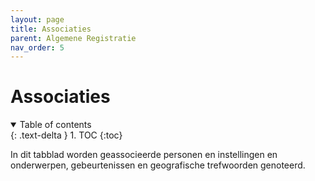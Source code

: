 ```yaml
---
layout: page
title: Associaties
parent: Algemene Registratie
nav_order: 5
---
```


# Associaties

<details open markdown="block">
  <summary>
    Table of contents
  </summary>
  {: .text-delta }
1. TOC
{:toc}
</details>

In dit tabblad worden geassocieerde personen en instellingen en onderwerpen, gebeurtenissen en geografische trefwoorden genoteerd.

